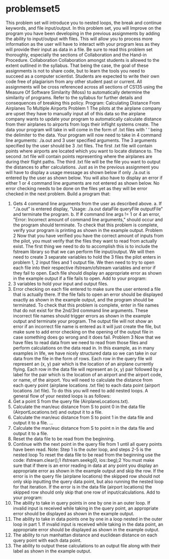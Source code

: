 # problemset5
This problem set will introduce you to nested loops, the break and continue keywords, and file input/output. In this problem set,
you will Improve on the program you have been developing in the previous assignments by adding the ability to input/output
with files. This will allow you to process more information as the user will have to interact with your program less as they will
provide their input as data in a file. Be sure to read this problem set thoroughly, especially the sections of Collaboration and the
Hand-in Procedure.
Collaboration
Collaboration amongst students is allowed to the extent outlined in the syllabus. That being the case, the goal of these
assignments is not to share code, but to learn the tools you need to succeed as a computer scientist. Students are expected to
write their own code free of plagiarism from any other student past or current. All assignments will be cross referenced across
all sections of CS135 using the Measure Of Software Similarity (Moss) to automatically determine the similarity of programs.
Refer to the syllabus for further details and consequences of breaking this policy.
Program: Calculating Distance From Airplanes To Multiple Airports
Problem 1
The pilots at the airplane company are upset they have to manually input all of this data so the airplane company wants to
update your program to automatically calculate distance from their airplanes to airports from logs their inflight systems create.
The data your program will take in will come in the form of .txt files with ‘ ‘ being the delimiter to the data. Your program will
now need to take in 4 command line arguments: ./a.out and 3 user specified arguments. The 3 arguments specified by the user
should be 3 .txt files. The first .txt file will contain points where airports are located which you want to locate distance to. The
second .txt file will contain points representing where the airplanes are during their flight paths. The third .txt file will be the file
you want to output the distances to after calculations.
Just as in the previous assignment you will have to display a usage message as shown below if only ./a.out is entered by the user
as shown below. You will also have to display an error if either 1 or 4 command line arguments are not entered as shown below.
No error checking needs to be done on the files yet as they will be error checked in the next problem. Build a program that:
1. Gets 4 command line arguments from the user as described above.
a. If “./a.out” is entered display, “Usage: ./a.out dataFile queryFile outputFile" and terminate the program.
b. If # command line args != 1 or 4 an error, "Error: Incorrect amount of command line arguments," should
occur and the program should terminate.
To check that this problem is complete, verify your program is printing as shown in the example output.
Problem 2
Now that you have verified you have the correct amount of inputs from the pilot, you must verify that the files they want to read
from actually exist. The first thing we need to do to accomplish this is to include the fstream library so that we can perform file
input/output. We will then need to create 3 separate variables to hold the 3 files the pilot enters in problem 1, 2 input files and 1
output file. We then need to try to open each file into their respective ifstream/ofstream variables and error if they fail to open.
Each file should display an appropriate error as shown in the example output if a file fails to open. Add to your program:
1. 3 variables to hold your input and output files.
2. Error checking on each file entered to make sure the user entered a file that is actually there. If the file fails to open an
error should be displayed exactly as shown in the example output, and the program should be terminated.
To check that this problem is complete, enter in file names that do not exist for the 2nd/3rd command line arguments. These
incorrect file names should trigger errors as shown in the example output and terminate your program. The output file will not
show an error if an incorrect file name is entered as it will just create the file, but make sure to add error checking on the
opening of the output file in case something does go wrong and it does fail.
Problem 3
Now that we have files to read data from we need to read from those files and perform calculations on the data read in. In this
example, as in many examples in life, we have nicely structured data so we can take in our data from the file in the form of
rows. Each row in the query file will represent an (x, y) pair which is the location of an airplane currently flying. Each row in
the data file will represent an (x, y) pair followed by a label for the pair which is the location of an airport and the airport code,
or name, of the airport.
You will need to calculate the distance from each query point (airplane locations .txt file) to each data point (airport locations
.txt file). To do this you will need to add nested loops. A general flow of your nested loops is as follows:
1. Get a point S from the query file (AirplaneLocations.txt).
2. Calculate the man/euc distance from S to point 0 in the data file (AirportLocations.txt) and output it to a file.
3. Calculate the man/euc distance from S to point 1 in the data file and output it to a file.
…
4. Calculate the man/euc distance from S to point n in the data file and output it to a file.
5. Reset the data file to be read from the beginning.
6. Continue with the next point in the query file from 1 until all query points have been read.
Note: Step 1 is the outer loop, and steps 2-5 is the nested loop
To reset the data file to be read from the beginning use the code:
ifstream.clear();1
ifstream.seekg(0, ios::beg);2
You must make sure that if there is an error reading in data at any point you display an appropriate error as shown in the
example output and skip the row. If the error is in the query file (airplane locations) the skipped row should not only skip
inputting the query data point, but also running the nested loop for that iteration. If the error is in the data file (airport locations)
the skipped row should only skip that one row of input/calculations. Add to your program:
1. The ability to take in query points in one by one in an outer loop. If invalid input is received while taking in the query
point, an appropriate error should be displayed as shown in the example output.
2. The ability to take in data points one by one in a loop nested in the outer loop in part 1. If invalid input is received
while taking in the data point, an appropriate error should be displayed as shown in the example output.
3. The ability to run manhattan distance and euclidean distance on each query point with each data point.
4. The ability to output these calculations to an output file along with their label as shown in the example output.
